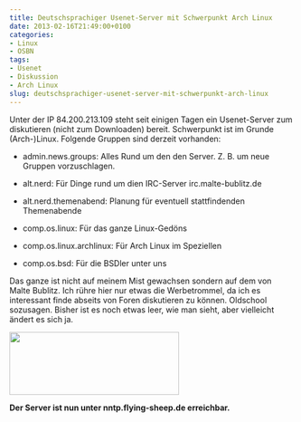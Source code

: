 ```yaml
---
title: Deutschsprachiger Usenet-Server mit Schwerpunkt Arch Linux
date: 2013-02-16T21:49:00+0100
categories:
- Linux
- OSBN
tags:
- Usenet
- Diskussion
- Arch Linux
slug: deutschsprachiger-usenet-server-mit-schwerpunkt-arch-linux
---
```

Unter der IP 84.200.213.109 steht seit einigen Tagen ein Usenet-Server zum diskutieren (nicht zum Downloaden) bereit. Schwerpunkt ist im Grunde (Arch-)Linux. Folgende Gruppen sind derzeit vorhanden:

- admin.news.groups: Alles Rund um den den Server. Z. B. um neue Gruppen vorzuschlagen.

- alt.nerd: Für Dinge rund um dien IRC-Server irc.malte-bublitz.de

- alt.nerd.themenabend: Planung für eventuell stattfindenden Themenabende

- comp.os.linux: Für das ganze Linux-Gedöns

- comp.os.linux.archlinux: Für Arch Linux im Speziellen

- comp.os.bsd: Für die BSDler unter uns

Das ganze ist nicht auf meinem Mist gewachsen sondern auf dem von Malte Bublitz. Ich rühre hier nur etwas die Werbetrommel, da ich es interessant finde abseits von Foren diskutieren zu können. Oldschool sozusagen. Bisher ist es noch etwas leer, wie man sieht, aber vielleicht ändert es sich ja.

<a href="/files/Auswahl_016.png"><img alt="" src="/files/Auswahl_016.png" style="width: 300px; height: 111px;"></a>

**Der Server ist nun unter nntp.flying-sheep.de erreichbar.**
